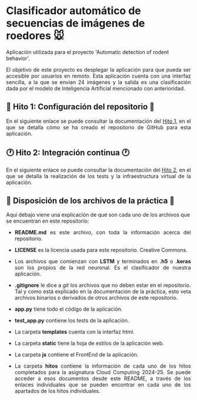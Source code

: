 # Clasificador automático de secuencias de imágenes de roedores 🐭

Aplicación utilizada para el proyecto 'Automatic detection of rodent behavior'.

<p align="justify">El objetivo de este proyecto es desplegar la aplicación para que pueda ser accesible por usuarios en remoto. Esta aplicación cuenta con una interfaz sencilla, a la que se envían 24 imágenes y la salida es una clasificación dada por el modelo de Inteligencia Artificial mencionado con anterioridad.</p>

## 🔧 Hito 1: Configuración del repositorio 🔧

<p align="justify">En el siguiente enlace se puede consultar la documentación del <a href="https://github.com/Angburmun/image-sequence-classifier/blob/main/hitos/hito1.md">Hito 1</a>, en el que se detalla cómo se ha creado el repositorio de GitHub para esta aplicación.</p>

## 🕐 Hito 2: Integración continua 🕐

<p align="justify">En el siguiente enlace se puede consultar la documentación del <a href="https://github.com/Angburmun/image-sequence-classifier/blob/main/hitos/hito2.md">Hito 2</a>, en el que se detalla la realización de los tests y la infraestructura virtual de la aplicación.</p>

## 📂 Disposición de los archivos de la práctica 📂

Aquí debajo viene una explicación de qué son cada uno de los archivos que se encuentran en este repositorio:
   - <p align="justify"><b>README.md</b> es este archivo, con toda la información acerca del repositorio.</p>
   - <p align="justify"><b>LICENSE</b> es la licencia usada para este repositorio. Creative Commons.</p>
   - <p align="justify">Los archivos que comienzan con <b>LSTM</b> y terminados en <b>.h5</b> o <b>.keras</b> son los propios de la red neuronal. Es el clasificador de nuestra aplicación.</p>
   - <p align="justify"><b>.gitignore</b> le dice a <i>git</i> los archivos que no deben estar en el repositorio. Tal y como está explicado en la documentación de la práctica, esto veta archivos binarios o derivados de otros archivos de este repositorio.</p>
   - <p align="justify"><b>app.py</b> tiene todo el código de la aplicación.</p>
   - <p align="justify"><b>test_app.py</b> contiene los tests de la aplicación.</p>
   - <p align="justify">La carpeta <b>templates</b> cuenta con la interfaz html.</p>
   - <p align="justify">La carpeta <b>static</b> tiene la hoja de estilos de la aplicación web.</p>
   - <p align="justify">La carpeta <b>js</b> contiene el FrontEnd de la aplicación.</p>
   - <p align="justify">La carpeta <b>hitos</b> contiene la información de cada uno de los hitos completados para la asignatura Cloud Computing 2024-25. Se puede acceder a esos documentos desde este README, a través de los enlaces individuales que se pueden encontrar en cada uno de los apartados de los hitos individuales.</p>
